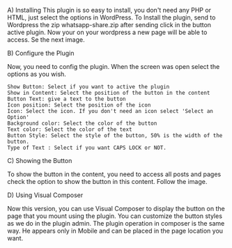 A) Installing
This plugin is so easy to install, you don't need any PHP or HTML, just select the options in WordPress. To Install the plugin, send to Wordpress the zip whatsapp-share.zip	after sending click in the button active plugin. Now your on your wordpress a new page will be able to access. Se the next image.

B) Configure the Plugin

Now, you need to config the plugin. When the screen was open select the options as you wish.

    Show Button: Select if you want to active the plugin
    Show in Content: Select the position of the button in the content
    Button Text: give a text to the button
    Icon position: Select the position of the icon
    Icon: Select the icon. If you don't need an icon select 'Select an Option'
    Background color: Select the color of the button
    Text color: Select the color of the text
    Button Style: Select the style of the button, 50% is the width of the button.
    Type of Text : Select if you want CAPS LOCK or NOT.


C) Showing the Button

To show the button in the content, you need to access all posts and pages check the option to show the button in this content. Follow the image.

D) Using Visual Composer

Now this version, you can use Visual Composer to display the button on the page that you mount using the plugin. You can customize the button styles as we do in the plugin admin. The plugin operation in composer is the same way. He appears only in Mobile and can be placed in the page location you want.


